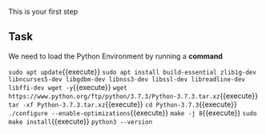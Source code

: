 This is your first step

## Task

We need to load the Python Environment by running a **command**

`sudo apt update`{{execute}}
`sudo apt install build-essential zlib1g-dev libncurses5-dev libgdbm-dev libnss3-dev libssl-dev libreadline-dev libffi-dev wget -y`{{execute}}
`wget https://www.python.org/ftp/python/3.7.3/Python-3.7.3.tar.xz`{{execute}}
`tar -xf Python-3.7.3.tar.xz`{{execute}}
`cd Python-3.7.3`{{execute}}
`./configure --enable-optimizations`{{execute}}
`make -j 8`{{execute}}
`sudo make install`{{execute}}
`python3 --version`
